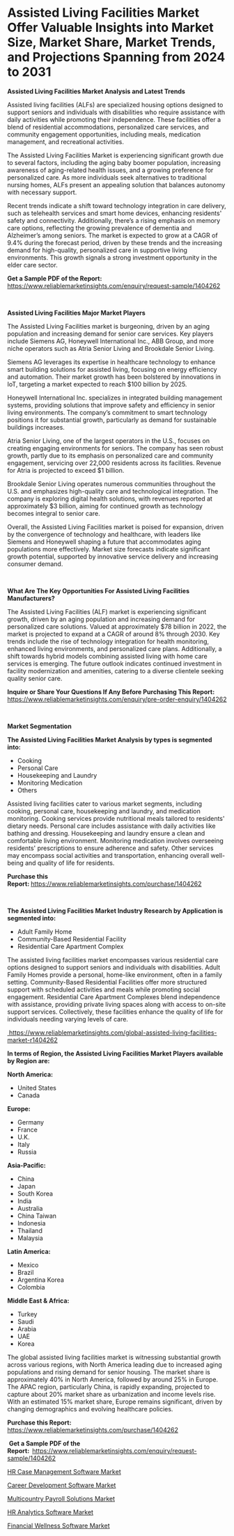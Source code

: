 <p><h1>Assisted Living Facilities Market Offer Valuable Insights into Market Size, Market Share, Market Trends, and Projections Spanning from 2024 to 2031</h1></p><p><strong>Assisted Living Facilities Market Analysis and Latest Trends</strong></p>
<p><p>Assisted living facilities (ALFs) are specialized housing options designed to support seniors and individuals with disabilities who require assistance with daily activities while promoting their independence. These facilities offer a blend of residential accommodations, personalized care services, and community engagement opportunities, including meals, medication management, and recreational activities.</p><p>The Assisted Living Facilities Market is experiencing significant growth due to several factors, including the aging baby boomer population, increasing awareness of aging-related health issues, and a growing preference for personalized care. As more individuals seek alternatives to traditional nursing homes, ALFs present an appealing solution that balances autonomy with necessary support. </p><p>Recent trends indicate a shift toward technology integration in care delivery, such as telehealth services and smart home devices, enhancing residents' safety and connectivity. Additionally, there’s a rising emphasis on memory care options, reflecting the growing prevalence of dementia and Alzheimer’s among seniors. The market is expected to grow at a CAGR of 9.4% during the forecast period, driven by these trends and the increasing demand for high-quality, personalized care in supportive living environments. This growth signals a strong investment opportunity in the elder care sector.</p></p>
<p><strong>Get a Sample PDF of the Report:&nbsp;</strong> <a href="https://www.reliablemarketinsights.com/enquiry/request-sample/1404262?utm_campaign=1583&utm_medium=2&utm_source=Github&utm_content=ia&utm_term=23102024&utm_id=assisted-living-facilities">https://www.reliablemarketinsights.com/enquiry/request-sample/1404262</a></p>
<p>&nbsp;</p>
<p><strong>Assisted Living Facilities Major Market Players</strong></p>
<p><p>The Assisted Living Facilities market is burgeoning, driven by an aging population and increasing demand for senior care services. Key players include Siemens AG, Honeywell International Inc., ABB Group, and more niche operators such as Atria Senior Living and Brookdale Senior Living.</p><p>Siemens AG leverages its expertise in healthcare technology to enhance smart building solutions for assisted living, focusing on energy efficiency and automation. Their market growth has been bolstered by innovations in IoT, targeting a market expected to reach $100 billion by 2025.</p><p>Honeywell International Inc. specializes in integrated building management systems, providing solutions that improve safety and efficiency in senior living environments. The company’s commitment to smart technology positions it for substantial growth, particularly as demand for sustainable buildings increases.</p><p>Atria Senior Living, one of the largest operators in the U.S., focuses on creating engaging environments for seniors. The company has seen robust growth, partly due to its emphasis on personalized care and community engagement, servicing over 22,000 residents across its facilities. Revenue for Atria is projected to exceed $1 billion.</p><p>Brookdale Senior Living operates numerous communities throughout the U.S. and emphasizes high-quality care and technological integration. The company is exploring digital health solutions, with revenues reported at approximately $3 billion, aiming for continued growth as technology becomes integral to senior care.</p><p>Overall, the Assisted Living Facilities market is poised for expansion, driven by the convergence of technology and healthcare, with leaders like Siemens and Honeywell shaping a future that accommodates aging populations more effectively. Market size forecasts indicate significant growth potential, supported by innovative service delivery and increasing consumer demand.</p></p>
<p>&nbsp;</p>
<p><strong>What Are The Key Opportunities For Assisted Living Facilities Manufacturers?</strong></p>
<p><p>The Assisted Living Facilities (ALF) market is experiencing significant growth, driven by an aging population and increasing demand for personalized care solutions. Valued at approximately $78 billion in 2022, the market is projected to expand at a CAGR of around 8% through 2030. Key trends include the rise of technology integration for health monitoring, enhanced living environments, and personalized care plans. Additionally, a shift towards hybrid models combining assisted living with home care services is emerging. The future outlook indicates continued investment in facility modernization and amenities, catering to a diverse clientele seeking quality senior care.</p></p>
<p><strong>Inquire or Share Your Questions If Any Before Purchasing This Report:</strong> <a href="https://www.reliablemarketinsights.com/enquiry/pre-order-enquiry/1404262?utm_campaign=1583&utm_medium=2&utm_source=Github&utm_content=ia&utm_term=23102024&utm_id=assisted-living-facilities">https://www.reliablemarketinsights.com/enquiry/pre-order-enquiry/1404262</a></p>
<p>&nbsp;</p>
<p><strong>Market Segmentation</strong></p>
<p><strong>The Assisted Living Facilities Market Analysis by types is segmented into:</strong></p>
<p><ul><li>Cooking</li><li>Personal Care</li><li>Housekeeping and Laundry</li><li>Monitoring Medication</li><li>Others</li></ul></p>
<p><p>Assisted living facilities cater to various market segments, including cooking, personal care, housekeeping and laundry, and medication monitoring. Cooking services provide nutritional meals tailored to residents' dietary needs. Personal care includes assistance with daily activities like bathing and dressing. Housekeeping and laundry ensure a clean and comfortable living environment. Monitoring medication involves overseeing residents' prescriptions to ensure adherence and safety. Other services may encompass social activities and transportation, enhancing overall well-being and quality of life for residents.</p></p>
<p><strong>Purchase this Report:&nbsp;</strong><a href="https://www.reliablemarketinsights.com/purchase/1404262?utm_campaign=1583&utm_medium=2&utm_source=Github&utm_content=ia&utm_term=23102024&utm_id=assisted-living-facilities">https://www.reliablemarketinsights.com/purchase/1404262</a></p>
<p>&nbsp;</p>
<p><strong>The Assisted Living Facilities Market Industry Research by Application is segmented into:</strong></p>
<p><ul><li>Adult Family Home</li><li>Community-Based Residential Facility</li><li>Residential Care Apartment Complex</li></ul></p>
<p><p>The assisted living facilities market encompasses various residential care options designed to support seniors and individuals with disabilities. Adult Family Homes provide a personal, home-like environment, often in a family setting. Community-Based Residential Facilities offer more structured support with scheduled activities and meals while promoting social engagement. Residential Care Apartment Complexes blend independence with assistance, providing private living spaces along with access to on-site support services. Collectively, these facilities enhance the quality of life for individuals needing varying levels of care.</p></p>
<p><a href="https://www.reliablemarketinsights.com/global-assisted-living-facilities-market-r1404262?utm_campaign=1583&utm_medium=2&utm_source=Github&utm_content=ia&utm_term=23102024&utm_id=assisted-living-facilities">&nbsp;https://www.reliablemarketinsights.com/global-assisted-living-facilities-market-r1404262</a></p>
<p><strong>In terms of Region, the Assisted Living Facilities Market Players available by Region are:</strong></p>
<p>
    <p> <strong> North America: </strong>
        <ul>
            <li>United States</li>
            <li>Canada</li>
        </ul>
        </p> 
    <p> <strong> Europe: </strong>
        <ul>
            <li>Germany</li>
            <li>France</li>
            <li>U.K.</li>
            <li>Italy</li>
            <li>Russia</li>
        </ul>
        </p> 
    <p> <strong> Asia-Pacific: </strong>
        <ul>
            <li>China</li>
            <li>Japan</li>
            <li>South Korea</li>
            <li>India</li>
            <li>Australia</li>
            <li>China Taiwan</li>
            <li>Indonesia</li>
            <li>Thailand</li>
            <li>Malaysia</li>
        </ul>
        </p> 
    <p> <strong> Latin America: </strong>
        <ul>
            <li>Mexico</li>
            <li>Brazil</li>
            <li>Argentina Korea</li>
            <li>Colombia</li>
        </ul>
        </p> 
    <p> <strong> Middle East & Africa: </strong>
        <ul>
            <li>Turkey</li>
            <li>Saudi</li>
            <li>Arabia</li>
            <li>UAE</li>
            <li>Korea</li>
        </ul>
    </p>
    </p>
<p><p>The global assisted living facilities market is witnessing substantial growth across various regions, with North America leading due to increased aging populations and rising demand for senior housing. The market share is approximately 40% in North America, followed by around 25% in Europe. The APAC region, particularly China, is rapidly expanding, projected to capture about 20% market share as urbanization and income levels rise. With an estimated 15% market share, Europe remains significant, driven by changing demographics and evolving healthcare policies.</p></p>
<p><strong>Purchase this Report: </strong><a href="https://www.reliablemarketinsights.com/purchase/1404262?utm_campaign=1583&utm_medium=2&utm_source=Github&utm_content=ia&utm_term=23102024&utm_id=assisted-living-facilities">https://www.reliablemarketinsights.com/purchase/1404262</a></p>
<p>&nbsp;<strong>Get a Sample PDF of the Report:&nbsp;&nbsp;</strong><a href="https://www.reliablemarketinsights.com/enquiry/request-sample/1404262?utm_campaign=1583&utm_medium=2&utm_source=Github&utm_content=ia&utm_term=23102024&utm_id=assisted-living-facilities">https://www.reliablemarketinsights.com/enquiry/request-sample/1404262</a></p>
<p><strong></strong></p>
<p><p><a href="https://www.linkedin.com/pulse/hr-case-management-software-market-refracting-trends-consumer-zwlff?utm_campaign=1583&utm_medium=2&utm_source=Github&utm_content=ia&utm_term=23102024&utm_id=assisted-living-facilities">HR Case Management Software Market</a></p><p><a href="https://www.linkedin.com/pulse/unlocking-growth-potential-strategic-analysis-career-116zf?utm_campaign=1583&utm_medium=2&utm_source=Github&utm_content=ia&utm_term=23102024&utm_id=assisted-living-facilities">Career Development Software Market</a></p><p><a href="https://www.linkedin.com/pulse/global-perspectives-multicountry-payroll-solutions-market-trends-aejlf?utm_campaign=1583&utm_medium=2&utm_source=Github&utm_content=ia&utm_term=23102024&utm_id=assisted-living-facilities">Multicountry Payroll Solutions Market</a></p><p><a href="https://www.linkedin.com/pulse/hr-analytics-software-market-global-regional-analysis-v6esf?utm_campaign=1583&utm_medium=2&utm_source=Github&utm_content=ia&utm_term=23102024&utm_id=assisted-living-facilities">HR Analytics Software Market</a></p><p><a href="https://www.linkedin.com/pulse/financial-wellness-software-market-overview-forecast-7u1bf?utm_campaign=1583&utm_medium=2&utm_source=Github&utm_content=ia&utm_term=23102024&utm_id=assisted-living-facilities">Financial Wellness Software Market</a></p></p>